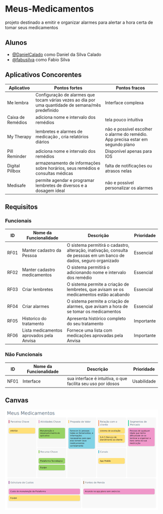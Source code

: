 # Meus-Medicamentos
projeto destinado a emitir e organizar alarmes para alertar a hora certa de tomar seus medicamentos

## Alunos
* [@DanielCalado](https://github.com/DanielCalado) como Daniel da Silva Calado
* [@fabusilva](https://github.com/fabusilva) como Fabio Silva

## Aplicativos Concorentes
|Aplicativo|Pontos fortes|Pontos fracos|
|----------|-------------|-------------|
|Me lembra|Configuração de alarmes que tocam várias vezes ao dia por uma quantidade de semana/mês predefinido|Interface complexa|
|Caixa de Remédios|adiciona nome e intervalo dos remédios|tela pouco intuitiva|
|My Therapy|lembretes e alarmes de medicação , cria relatórios diários|não e possível escolher o alarme do remédio. App precisa estar em segundo plano|
|Pill Reminder|adiciona nome e intervalo dos remédios|Disponível apenas para IOS|
|Digital Pillbox|armazenamento de informações sobre horários, seus remédios e consultas médicas|falta de notificações ou atrasos nelas|
|Medisafe|permite agendar e programar lembretes de diversos e a dosagem ideal|não e possível personalizar os alarmes|

## Requisitos

### Funcionais
|ID|Nome da Funcionalidade|Descrição|Prioridade|
|--|----------------------|---------|----------|
|RF01|Manter cadastro da Pessoa|O sistema permitirá o cadastro, alteração, inativação, consulta de pessoas em um banco de dados, seguro organizado|Essencial|
|RF02|Manter cadastro medicamentos|O sistema permitirá o adicionando nome e intervalo dos remédio|Essencial|
|RF03|Criar lembretes|O sistema permite a criação de lembretes, que avisam se os medicamentos estão acabando|Essencial|
|RF04|Criar alarmes|O sistema permite a criação de alarmes, que avisam a hora de se tomar os medicamentos|Essencial|
|RF05|Historico do tratamento|Apresenta histórico completo do seu tratamento|Importante|
|RF06|Lista medicamentos aprovados pela Anvisa|Fornece uma lista com medicações aprovadas pela Anvisa|Importante|

### Não Funcionais
|ID|Nome da Funcionalidade|Descrição|Prioridade|
|--|----------------------|---------|----------|
|NF01|Interface|sua interface é intuitiva, o que facilita seu uso por idosos|Usabilidade|

## Canvas
![Canvas](https://github.com/DanielCalado/Meus-Medicamentos/blob/main/Canvas.png)
